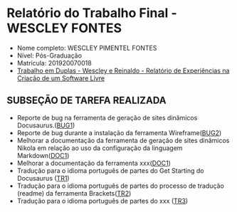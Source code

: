 # Relatório do Trabalho Final - WESCLEY FONTES

* Nome completo: WESCLEY PIMENTEL FONTES
* Nível: Pós-Graduação
* Matrícula: 201920070018
* [Trabalho em Duplas - Wescley e Reinaldo - Relatório de Experiências na Criação de um Software Livre](https://docs.google.com/document/d/1-gKaedO37KwaNecqbjTn_oSSuCYnOjZPEI8QJtJ_0aY/edit?usp=sharing)

## SUBSEÇÃO DE TAREFA REALIZADA

* Reporte de bug na ferramenta de geração de sites dinâmicos Docusaurus.([BUG1](https://github.com/facebook/docusaurus/issues/1620))
* Reporte de bug durante a instalação da ferramenta Wireframe([BUG2](https://github.com/agauniyal/wireframe/issues/32))
* Melhorar a documentação da ferramenta de geração de sites dinâmicos Nikola em relação ao uso da configuração da linguagem Markdown([DOC1](https://github.com/getnikola/nikola/issues/3268))
* Melhorar a documentação da ferramenta xxx([DOC1]())
* Tradução para o idioma português de partes do Get Starting do Docusaurus ([TR1](https://crowdin.com/translate/docusaurus/2499/en-ptbr))
* Tradução para o idioma português de partes do processo de tradução (readme) da ferramenta Brackets([TR2](https://github.com/adobe/brackets/issues/14822))
* Tradução para o idioma português de partes do xxx ([TR3]())
